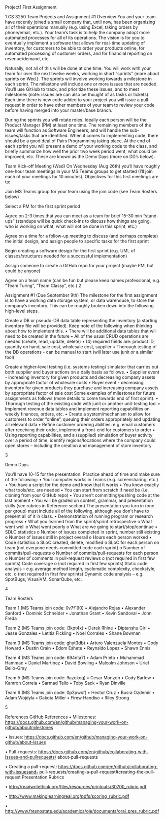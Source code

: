 Project1
First Assignment

1 CS 3250 Team Projects and Assignment #1 Overview You and your team have recently joined a small company that, until now, has been organizing all of their operations manually (e.g. using Excel, taking orders by phone/email, etc.). Your team’s task is to help the company adopt more automated processes for all of its operations. The vision is for you to eventually implement a software that allows for real-time updating of inventory, for customers to be able to order your products online, for automated processing of customer orders, and for financial reporting on revenue/demand, etc.

Naturally, not all of this will be done at one time. You will work with your team for over the next twelve weeks, working in short “sprints” (more about sprints on Wed.). The sprints will involve working towards a milestone in each sprint. The milestone will include one or more issues that are needed. You’ll use GitHub to track, and prioritize these issues, and to meet milestones (note: issues are can also be thought of as tasks or tickets). Each time there is new code added to your project you will issue a pull-request in order to have other members of your team to review your code before having merged into your master/base branch.

During the sprints you will rotate roles. Ideally each person will be the Product Manager (PM) at least one time. The remaining members of the team will function as Software Engineers, and will handle the sub-issues/tasks that are identified. When it comes to implementing code, there should be a good deal of Pairs Programming taking place. At the end of each sprint you will present a demo of your working code to the class, and briefly summarize how well the prior two week period went, what could be improved, etc. These are known as the Demo Days (more on DD’s below).

Team Kick-off Meeting (Wed) On Wednesday (Aug 26th) you’ll have roughly one-hour team meetings in your MS Teams groups to get started (I’ll join each of your meetings for 10 minutes). Objectives for this first meetings are to:

Join MS Teams group for your team using the join code (see Team Rosters below)

Select a PM for the first sprint period

Agree on 2-3 times that you can meet as a team for brief 15-30 min “stand-ups” (standups will be quick check-ins to discuss how things are going, who is working on what, what will not be done in this sprint, etc.)

Agree on a time for a follow-up meeting to discuss (and perhaps complete) the initial design, and assign people to specific tasks for the first sprint

Begin creating a software design for the first sprint (e.g. UML of classes/structures needed for a successful implementation)

Assign someone to create a GitHub repo for your project (maybe PM, but could be anyone)

Agree on a team name (can be fun but please keep names professional, e.g. “Team Turing”, “Team Classy”, etc.) 2

Assignment #1 (Due September 9th) The milestone for the first assignment is to have a working data storage system, or data warehouse, to store the company’s inventory. This can be roughly broken down into the following high-level steps.

Create a DB or pseudo-DB data table representing the inventory (a starting inventory file will be provided). Keep note of the following when thinking about how to implement this. • There will be additional data tables that will need to be created in the future • All of the usual CRUD operations are needed (create, read, update, delete) • (4) required fields are: product ID, quantity on hand, sale cost, wholesale cost, supplier • Thorough testing of the DB operations - can be manual to start (will later use junit or a similar tool)

Create a higher-level testing (i.e. systems testing) simulator that carries out both supplier and buyer actions on a daily basis as follows. • Supplier event - increasing inventory for given products and decreasing company assets by appropriate factor of wholesale costs • Buyer event - decreasing inventory for given products they purchase and increasing company assets by appropriate factor of sale cost Some examples of milestones for future assignments as follows (more details to come towards end of first sprint). • Thorough testing of the existing code with junit or another unit-testing tool • Implement revenue data tables and implement reporting capabilities on weekly finances, orders, etc. • Create a system/mechanism to allow for customers to order “online”, queuing their orders appropriately and updating all relevant data • Refine customer ordering abilities: e.g. email customers after receiving their order, implement a front-end for customers to order • Using reporting capabilities, and a (supplied) simulation of buyer activity over a period of time, identify regions/locations where the company could open stores – including the creation and management of store inventory

3

Demo Days

You’ll have 10-15 for the presentation. Practice ahead of time and make sure of the following: • Your computer works in Teams (e.g. screensharing, etc.) • You have a script for the demo and know that it works • You know exactly what tools/etc. are needed • You can start from scratch if need be (i.e. cloning from your GitHub repo) • You aren’t committing/pushing code at the last moment • You will be graded on content, grammar, and presentation skills (see rubrics in Reference section) The presentation you turn in (one per group) must include all of the following, although you don't have to present all of it in class. • Demonstration of running program or research progress • What you learned from the sprint/sprint retrospective o What went well o What went poorly o What are we going to start/stop/continue • SDLC statistics o Number of issues completed in sprint, number still existing o Number of issues still in project overall o Hours each person worked • Code statistics o SLoC created, delete, modified o SLoC for each person on team (not everyone needs committed code each sprint) o Number of commits/pull-requests o Number of commits/pull-requests for each person o Number of comments in pull-request reviews o (not required in first few sprints) Code coverage o (not required in first few sprints) Static code analysis – e.g. average method length, cyclomatic complexity, checkstyle, etc. o (not required in first few sprints) Dynamic code analysis – e.g. SpotBugs, VisualVM, SonarQube, etc.

4

Team Rosters

Team 1 (MS Teams join code: 0v7f190) • Alejandro Rojas • Alexander Sanford • Dominic Schneider • Jonathan Grant • Kevin Sandoval • John Freda

Team 2 (MS Teams join code: l3kpt4x) • Derek Rhine • Diptanshu Giri • Jesse Gonzales • Letitia Fickling • Noel Corrales • Shane Bowman

Team 3 (MS Teams join code: ghyt3db) • Arturo Valenzuela Montes • Cody Howard • Dustin Crain • Edom Eshete • Reynaldo Lopez • Shawn Ennis

Team 4 (MS Teams join code: 694nta7) • Adam Prieto • Muhammad Hammad • Daniel Martinez • David Bowling • Malcolm Johnson • Uriel Bello-Gray

Team 5 (MS Teams join code: 9azqkcq) • Cesar Monzon • Cody Barlow • Kamron Correia • Sarmad Tello • Toby Sack • Ryan Dinville

Team 6 (MS Teams join code: 0p3pwxf) • Hector Cruz • Busra Ozdemir • Adam Wojdyla • Dakota Miller • Firew Handiso • Riley Strong

5

References GitHub References • Milestones: https://docs.github.com/en/github/managing-your-work-on-github/aboutmilestones

• Issues: https://docs.github.com/en/github/managing-your-work-on-github/about-issues

• Pull-requests: https://docs.github.com/en/github/collaborating-with-issues-and-pullrequests/ about-pull-requests

• Creating a pull-request: https://docs.github.com/en/github/collaborating-with-issuesand- pull-requests/creating-a-pull-request#creating-the-pull-request Presentation Rubrics

• http://readwritethink.org/files/resources/printouts/30700_rubric.pdf

• http://www.makinglearningreal.org/pdfs/scoring_rubric.pdf

• http://www.fresnostate.edu/academics/oie/documents/oral_pres_rubric.pdf